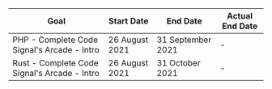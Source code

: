 |Goal|Start Date|End Date|Actual End Date|
|----|----------|--------|---------------|
|PHP - Complete Code Signal's Arcade - Intro|26 August 2021|31 September 2021|-|
|Rust - Complete Code Signal's Arcade - Intro|26 August 2021|31 October 2021|-|
